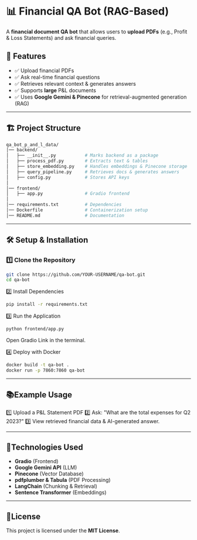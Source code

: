# 📊 Financial QA Bot (RAG-Based)

A **financial document QA bot** that allows users to **upload PDFs** (e.g., Profit & Loss Statements) and ask financial queries.

## 🚀 Features
- ✅ Upload financial PDFs  
- ✅ Ask real-time financial questions  
- ✅ Retrieves relevant context & generates answers  
- ✅ Supports **large** P&L documents  
- ✅ Uses **Google Gemini & Pinecone** for retrieval-augmented generation (RAG)  

---

## 🏗️ Project Structure


```bash
qa_bot_p_and_l_data/
│── backend/
│   ├── __init__.py           # Marks backend as a package
│   ├── process_pdf.py        # Extracts text & tables
│   ├── store_embedding.py    # Handles embeddings & Pinecone storage
│   ├── query_pipeline.py     # Retrieves docs & generates answers
│   ├── config.py             # Stores API keys
│
│── frontend/
│   ├── app.py                # Gradio frontend
│
│── requirements.txt          # Dependencies
│── Dockerfile                # Containerization setup
│── README.md                 # Documentation
```
---

## 🛠️ Setup & Installation

### **1️⃣ Clone the Repository**
```bash
git clone https://github.com/YOUR-USERNAME/qa-bot.git
cd qa-bot
```
2️⃣ Install Dependencies
```bash
pip install -r requirements.txt
```
3️⃣ Run the Application
```bash
python frontend/app.py
```
Open Gradio Link in the terminal.

4️⃣ Deploy with Docker
```bash
docker build -t qa-bot .
docker run -p 7860:7860 qa-bot
```
---

## 📚Example Usage
1️⃣ Upload a P&L Statement PDF
2️⃣ Ask: "What are the total expenses for Q2 2023?"
3️⃣ View retrieved financial data & AI-generated answer.

---

## 🔧Technologies Used

- **Gradio** (Frontend)
- **Google Gemini API** (LLM)
- **Pinecone** (Vector Database)
- **pdfplumber & Tabula** (PDF Processing)
- **LangChain** (Chunking & Retrieval)
- **Sentence Transformer** (Embeddings)

---

## 📜License
This project is licensed under the **MIT License**.
